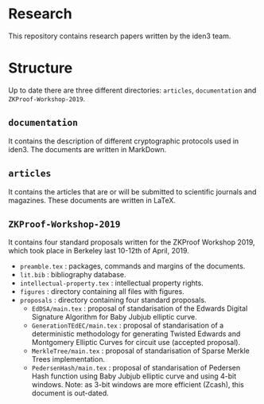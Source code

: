 # Research
This repository contains research papers written by the iden3 team.

# Structure
Up to date there are three different directories: `articles`, `documentation` and `ZKProof-Workshop-2019`.

## `documentation`

It contains the description of different cryptographic protocols used in iden3. The documents are written in MarkDown.

## `articles`

It contains the articles that are or will be submitted to scientific journals and magazines. These documents are written in LaTeX.

## `ZKProof-Workshop-2019`
It contains four standard proposals written for the ZKProof Workshop 2019, which took place in Berkeley last 10-12th of April, 2019.

- `preamble.tex` : packages, commands and margins of the documents.
- `lit.bib` : bibliography database.
- `intellectual-property.tex` : intellectual property rights.
- `figures` : directory containing all files with figures.
- `proposals` : directory containing four standard proposals.
    - `EdDSA/main.tex` : proposal of standarisation of the Edwards Digital Signature Algorithm for Baby Jubjub elliptic curve.
    - `GenerationTEdEC/main.tex` : proposal of standarisation of a deterministic methodology for generating Twisted Edwards and Montgomery Elliptic Curves for circuit use (accepted proposal).
    - `MerkleTree/main.tex` : proposal of standarisation of Sparse Merkle Trees implementation.
    - `PedersenHash/main.tex` : proposal of standarisation of Pedersen Hash function using Baby Jubjub elliptic curve and using 4-bit windows. Note: as 3-bit windows are more efficient (Zcash), this document is out-dated. 

